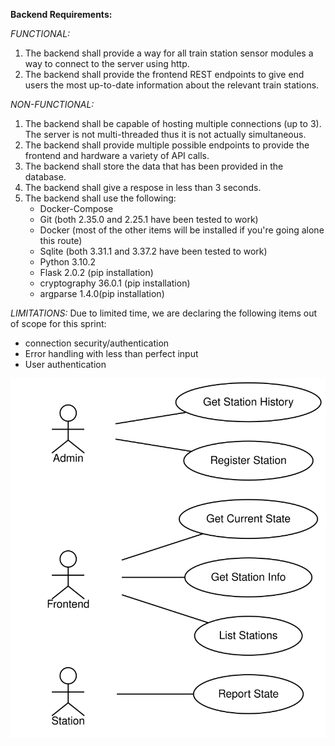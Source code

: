 **Backend Requirements:**

_FUNCTIONAL:_
1. The backend shall provide a way for all train station sensor modules a way to connect to the server using http.
2. The backend shall provide the frontend REST endpoints to give end users the most up-to-date information about the relevant train stations.

_NON-FUNCTIONAL:_
1. The backend shall be capable of hosting multiple connections (up to 3). The server is not multi-threaded thus it is not actually simultaneous. 
2. The backend shall provide multiple possible endpoints to provide the frontend and hardware a variety of API calls.
3. The backend shall store the data that has been provided in the database.
4. The backend shall give a respose in less than 3 seconds.
5. The backend shall use the following:
     - Docker-Compose
     - Git (both 2.35.0 and 2.25.1 have been tested to work)
     - Docker (most of the other items will be installed if you're going alone this route)
     - Sqlite (both 3.31.1 and 3.37.2 have been tested to work)
     - Python 3.10.2
     - Flask  2.0.2 (pip installation) 
     - cryptography 36.0.1 (pip installation)
     - argparse 1.4.0(pip installation)

_LIMITATIONS:_
Due to limited time, we are declaring the following items out of scope for this sprint: 
- connection security/authentication
- Error handling with less than perfect input
- User authentication

![UML Use Case DIagram](https://github.com/SAU-Senior-Project-2022/train_backend/blob/master/usecase.svg?raw=true)
